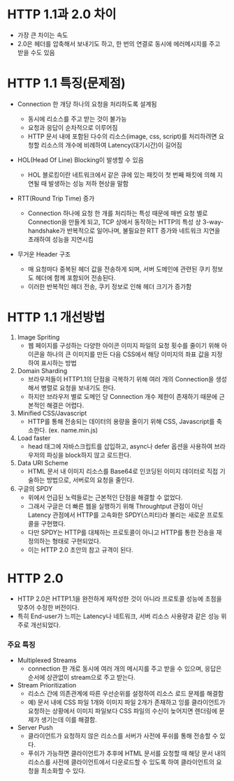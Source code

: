 <h1> HTTP 1.1과 2.0 차이 </h1>

- 가장 큰 차이는 속도
- 2.0은 헤더를 압축해서 보내기도 하고, 한 번의 연결로 동시에 에러메시지를 주고 받을 수도 있음

<h1> HTTP 1.1 특징(문제점) </h1>

- Connection 한 개당 하나의 요청을 처리하도록 설계됨
    - 동시에 리소스를 주고 받는 것이 불가능
    - 요청과 응답이 순차적으로 이루어짐
    - HTTP 문서 내에 포함된 다수의 리소스(image, css, script)를 처리하려면 요청할 리소스의 개수에 비례하여 Latency(대기시간)이 길어짐

- HOL(Head Of Line) Blocking이 발생할 수 있음
    - HOL 블로킹이란 네트워크에서 같은 큐에 있는 패킷이 첫 번째 패킷에 의해 지연될 때 발생하는 성능 저하 현상을 말함

- RTT(Round Trip Time) 증가
    - Connection 하나에 요청 한 개를 처리하는 특성 때문에 매번 요청 별로 Connection을 만들게 되고, TCP 상에서 동작하는 HTTP의 특성 상 3-way-handshake가 반복적으로 일어나며, 불필요한 RTT 증가와 네트워크 지연을 초래하여 성능을 지연시킴

- 무거운 Header 구조

    - 매 요청마다 중복된 헤더 값을 전송하게 되며, 서버 도메인에 관련된 쿠키 정보도 헤더에 함께 포함되어 전송된다.
    - 이러한 반복적인 헤더 전송, 쿠키 정보로 인해 헤더 크기가 증가함

<h1> HTTP 1.1 개선방법 </h1>

1. Image Spriting 
    - 웹 페이지를 구성하는 다양한 아이콘 이미지 파일의 요청 횟수를 줄이기 위해 아이콘을 하나의 큰 이미지를 만든 다음 CSS에서 해당 이미지의 좌표 값을 지정하여 표시하는 방법
2. Domain Sharding
    - 브라우저들이 HTTP1.1의 단점을 극복하기 위해 여러 개의 Connection을 생성해서 병렬로 요청을 보내기도 한다. 
    - 하지만 브라우저 별로 도메인 당 Connection 개수 제한이 존재하기 때문에 근본적인 해결은 어렵다.
3. Minified CSS/Javascript 
    -  HTTP를 통해 전송되는 데이터의 용량을 줄이기 위해 CSS, Javascript를 축소한다. (ex. name.min.js)
5. Load faster
    -  head 태그에 자바스크립트를 삽입하고, async나 defer 옵션을 사용하여 브라우저의 파싱을 block하지 않고 로드한다.
7. Data URI Scheme 
    -  HTML 문서 내 이미지 리소스를 Base64로 인코딩된 이미지 데이터로 직접 기술하는 방법으로, 서버로의 요청을 줄인다.
9. 구글의 SPDY 
    -  위에서 언급된 노력들로는 근본적인 단점을 해결할 수 없었다. 
    -  그래서 구글은 더 빠른 웹을 실행하기 위해 Throughtput 관점이 아닌 Latency 관점에서 HTTP를 고속화한 SPDY(스피티)라 불리는 새로운 프로토콜을 구현했다. 
    -  다만 SPDY는 HTTP를 대체하는 프로토콜이 아니고 HTTP를 통한 전송을 재정의하는 형태로 구현되었다. 
    -  이는 HTTP 2.0 초안의 참고 규격이 된다.

<h1> HTTP 2.0 </h1>

- HTTP 2.0은 HTTP1.1을 완전하게 재작성한 것이 아니라 프로토콜 성능에 초점을 맞추어 수정한 버전이다.
- 특히 End-user가 느끼는 Latency나 네트워크, 서버 리소스 사용량과 같은 성능 위주로 개선되었다.

<h3> 주요 특징 </h3>

- Multiplexed Streams
    - connection 한 개로 동시에 여러 개의 메시지를 주고 받을 수 있으며, 응답은 순서에 상관없이 stream으로 주고 받는다.
- Stream Prioritization
    - 리소스 간에 의존관계에 따른 우선순위를 설정하여 리소스 로드 문제를 해결함
    - 예) 문서 내에 CSS 파일 1개와 이미지 파일 2개가 존재하고 잉를 클라이언트가 요청하는 상황에서 이미지 파일보다 CSS 파일의 수신이 늦어지면 렌더링에 문제가 생기는데 이를 해결함.
- Server Push
    - 클라이언트가 요청하지 않은 리소스를 서버가 사전에 푸쉬를 통해 전송할 수 있다.
    - 푸쉬가 가능하면 클라이언트가 추후에 HTML 문서를 요청할 때 해당 문서 내의 리소스를 사전에 클라이언트에서 다운로드할 수 있도록 하여 클라이언트의 요청을 최소화할 수 있다.
